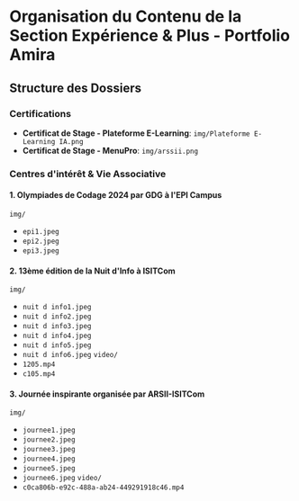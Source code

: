 # Organisation du Contenu de la Section Expérience & Plus - Portfolio Amira

## Structure des Dossiers

### Certifications
- **Certificat de Stage - Plateforme E-Learning**: `img/Plateforme E-Learning IA.png`
- **Certificat de Stage - MenuPro**: `img/arssii.png`

### Centres d'intérêt & Vie Associative

#### 1. Olympiades de Codage 2024 par GDG à l'EPI Campus
`img/`
- `epi1.jpeg`
- `epi2.jpeg`
- `epi3.jpeg`

#### 2. 13ème édition de la Nuit d'Info à ISITCom
`img/`
- `nuit d info1.jpeg`
- `nuit d info2.jpeg`
- `nuit d info3.jpeg`
- `nuit d info4.jpeg`
- `nuit d info5.jpeg`
- `nuit d info6.jpeg`
`video/`
- `1205.mp4`
- `c105.mp4`

#### 3. Journée inspirante organisée par ARSII-ISITCom
`img/`
- `journee1.jpeg`
- `journee2.jpeg`
- `journee3.jpeg`
- `journee4.jpeg`
- `journee5.jpeg`
- `journee6.jpeg`
`video/`
- `c0ca806b-e92c-488a-ab24-449291918c46.mp4`
